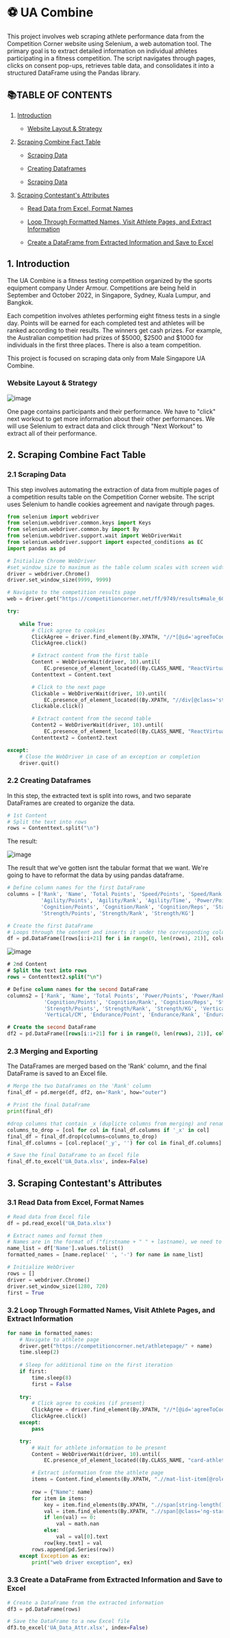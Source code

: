 # :soccer: UA Combine

This project involves web scraping athlete performance data from the Competition Corner website using Selenium, a web automation tool. The primary goal is to extract detailed information on individual athletes participating in a fitness competition. The script navigates through pages, clicks on consent pop-ups, retrieves table data, and consolidates it into a structured DataFrame using the Pandas library.

## 📚TABLE OF CONTENTS

1. [Introduction](#1.-introduction)
   
   - [Website Layout & Strategy](#website-layout-&-strategy)

3. [Scraping Combine Fact Table](#scraping-combine-fact-table)
   
   - [Scraping Data](#1.1-scraping-combine-fact-table)
   
   - [Creating Dataframes](#1.2-creating-dataframes)
   
   - [Scraping Data](#1.3-scraping-combine-fact-table)

4. [Scraping Contestant's Attributes](#scraping-contestant's-attributes)
   
   - [Read Data from Excel, Format Names](#2.1-read-data-from-excel,-format-names)
     
   - [Loop Through Formatted Names, Visit Athlete Pages, and Extract Information](#2.2-loop-through-formatted-names,-visit-athlete-pages,-and-extract-information)
  
   - [Create a DataFrame from Extracted Information and Save to Excel](#2.3-create-a-dataFrame-from-extracted-information-and-save-to-excel)

## 1. Introduction
The UA Combine is a fitness testing competition organized by the sports equipment company Under Armour. Competitions are being held in September and October 2022, in Singapore, Sydney, Kuala Lumpur, and Bangkok.

Each competition involves athletes performing eight fitness tests in a single day. Points will be earned for each completed test and athletes will be ranked according to their results.
The winners get cash prizes. For example, the Australian competition had prizes of $5000, $2500 and $1000 for individuals in the first three places. There is also a team competition.

This project is focused on scraping data only from Male Singapore UA Combine.

### Website Layout & Strategy
![image](https://github.com/forgek153/Projects/assets/132448826/3be2dd2e-24ef-4550-bd1d-877446986318)

One page contains participants and their performance. We have to "click" next workout to get more information about their other performances.
We will use Selenium to extract data and click through "Next Workout" to extract all of their performance.



## 2. Scraping Combine Fact Table

### 2.1 Scraping Data
This step involves automating the extraction of data from multiple pages of a competition results table on the Competition Corner website. The script uses Selenium to handle cookies agreement and navigate through pages.



```python
from selenium import webdriver
from selenium.webdriver.common.keys import Keys
from selenium.webdriver.common.by import By
from selenium.webdriver.support.wait import WebDriverWait
from selenium.webdriver.support import expected_conditions as EC
import pandas as pd

# Initialize Chrome WebDriver
#set_window_size to maximum as the table column scales with screen width 
driver = webdriver.Chrome()
driver.set_window_size(9999, 9999)

# Navigate to the competition results page
web = driver.get("https://competitioncorner.net/ff/9749/results#male_60258")

try:
   
    while True:
        # Click agree to cookies
        ClickAgree = driver.find_element(By.XPATH, "//*[@id='agreeToCookie']/i")
        ClickAgree.click()

        # Extract content from the first table
        Content = WebDriverWait(driver, 10).until(
            EC.presence_of_element_located((By.CLASS_NAME, "ReactVirtualized__Grid__innerScrollContainer")))
        Contenttext = Content.text

        # Click to the next page
        Clickable = WebDriverWait(driver, 10).until(
            EC.presence_of_element_located((By.XPATH, "//div[@class='stepper__next']")))
        Clickable.click()

        # Extract content from the second table
        Content2 = WebDriverWait(driver, 10).until(
            EC.presence_of_element_located((By.CLASS_NAME, "ReactVirtualized__Grid__innerScrollContainer")))
        Contenttext2 = Content2.text

except:
    # Close the WebDriver in case of an exception or completion
    driver.quit()
```
### 2.2 Creating Dataframes

In this step, the extracted text is split into rows, and two separate DataFrames are created to organize the data.


```python
# 1st Content
# Split the text into rows
rows = Contenttext.split("\n")
```

The result:

![image](https://github.com/forgek153/Projects/assets/132448826/c105485c-22e1-4ef7-ba5f-84ea0bd4d30d)

The result that we've gotten isnt the tabular format that we want. We're going to have to reformat the data by using pandas dataframe.

```python
# Define column names for the first DataFrame
columns = ['Rank', 'Name', 'Total Points', 'Speed/Points', 'Speed/Rank', 'Speed/Time',
           'Agility/Points', 'Agility/Rank', 'Agility/Time', 'Power/Points', 'Power/Rank', 'Power/Time',
           'Cognition/Points', 'Cognition/Rank', 'Cognition/Reps', 'Stamina/Points', 'Stamina/Rank', 'Stamina/Reps',
           'Strength/Points', 'Strength/Rank', 'Strength/KG']

# Create the first DataFrame
# Loops through the content and inserts it under the corresponding column. For example, 1st and 22nd values are Rank, 2nd and 23rd values are Name.
df = pd.DataFrame([rows[i:i+21] for i in range(0, len(rows), 21)], columns=columns)
```

![image](https://github.com/forgek153/Projects/assets/132448826/c4f20ef3-ad36-472e-8aa9-83a755682fea)


```sql
# 2nd Content
# Split the text into rows
rows = Contenttext2.split("\n")

# Define column names for the second DataFrame
columns2 = ['Rank', 'Name', 'Total Points', 'Power/Points', 'Power/Rank', 'Power/Time',
            'Cognition/Points', 'Cognition/Rank', 'Cognition/Reps', 'Stamina/Points', 'Stamina/Rank', 'Stamina/Reps',
            'Strength/Points', 'Strength/Rank', 'Strength/KG', 'Vertical/Point', 'Vertical/Rank',
            'Vertical/CM', 'Endurance/Point', 'Endurance/Rank', 'Endurance/Levels']

# Create the second DataFrame
df2 = pd.DataFrame([rows[i:i+21] for i in range(0, len(rows), 21)], columns=columns2)
```

### 2.3 Merging and Exporting
The DataFrames are merged based on the 'Rank' column, and the final DataFrame is saved to an Excel file.


```python
# Merge the two DataFrames on the 'Rank' column
final_df = pd.merge(df, df2, on='Rank', how="outer")

# Print the final DataFrame
print(final_df)

#drop columns that contain _x (duplicte columns from merging) and rename columns to remove _y from column headers
columns_to_drop = [col for col in final_df.columns if '_x' in col]
final_df = final_df.drop(columns=columns_to_drop)
final_df.columns = [col.replace('_y', '') for col in final_df.columns]

# Save the final DataFrame to an Excel file
final_df.to_excel('UA_Data.xlsx', index=False)
```

## 3. Scraping Contestant's Attributes

### 3.1 Read Data from Excel, Format Names
```python
# Read data from Excel file
df = pd.read_excel('UA_Data.xlsx')

# Extract names and format them
# Names are in the format of ("firstname + " " + lastname), we need to change it to ("firstname + "-" + lastname) for the URL format
name_list = df['Name'].values.tolist()
formatted_names = [name.replace(' ', '-') for name in name_list]

# Initialize WebDriver
rows = []
driver = webdriver.Chrome()
driver.set_window_size(1280, 720)
first = True
```
### 3.2 Loop Through Formatted Names, Visit Athlete Pages, and Extract Information

``` python
for name in formatted_names:
    # Navigate to athlete page
    driver.get("https://competitioncorner.net/athletepage/" + name)
    time.sleep(2)
    
    # Sleep for additional time on the first iteration
    if first:
        time.sleep(8)
        first = False
    
    try:
        # Click agree to cookies (if present)
        ClickAgree = driver.find_element(By.XPATH, "//*[@id='agreeToCookie']/i")
        ClickAgree.click()
    except:
        pass

    try:
        # Wait for athlete information to be present
        Content = WebDriverWait(driver, 10).until(
            EC.presence_of_element_located((By.CLASS_NAME, "card-athlete-info")))

        # Extract information from the athlete page
        items = Content.find_elements(By.XPATH, ".//mat-list-item[@role='listitem']")
        
        row = {"Name": name}
        for item in items:
            key = item.find_elements(By.XPATH, ".//span[string-length()>0 and not(@class)]")[0]
            val = item.find_elements(By.XPATH, ".//span[@class='ng-star-inserted']")
            if len(val) == 0:
                val = math.nan
            else:
                val = val[0].text
            row[key.text] = val
        rows.append(pd.Series(row))
    except Exception as ex:
        print("web driver exception", ex)
```

### 3.3 Create a DataFrame from Extracted Information and Save to Excel

```python
# Create a DataFrame from the extracted information
df3 = pd.DataFrame(rows)

# Save the DataFrame to a new Excel file
df3.to_excel('UA_Data_Attr.xlsx', index=False)
```
